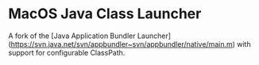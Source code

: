MacOS Java Class Launcher
=========

A fork of the [Java Application Bundler Launcher] (https://svn.java.net/svn/appbundler~svn/appbundler/native/main.m) with support for configurable ClassPath.
